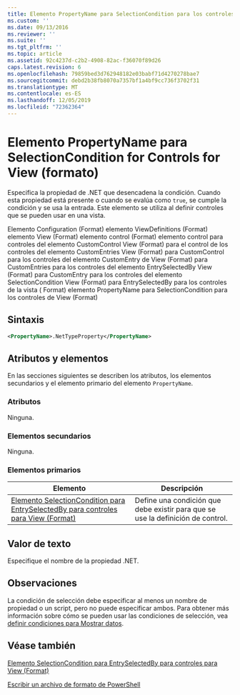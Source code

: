 ```yaml
---
title: Elemento PropertyName para SelectionCondition para los controles de View (Format) | Microsoft Docs
ms.custom: ''
ms.date: 09/13/2016
ms.reviewer: ''
ms.suite: ''
ms.tgt_pltfrm: ''
ms.topic: article
ms.assetid: 92c4237d-c2b2-4908-82ac-f36070f89d26
caps.latest.revision: 6
ms.openlocfilehash: 79859bed3d762948182e03babf71d4270278bae7
ms.sourcegitcommit: debd2b38fb8070a7357bf1a4bf9cc736f3702f31
ms.translationtype: MT
ms.contentlocale: es-ES
ms.lasthandoff: 12/05/2019
ms.locfileid: "72362364"
---
```

# <a name="propertyname-element-for-selectioncondition-for-controls-for-view-format"></a>Elemento PropertyName para SelectionCondition for Controls for View (formato)

Especifica la propiedad de .NET que desencadena la condición. Cuando esta propiedad está presente o cuando se evalúa como `true`, se cumple la condición y se usa la entrada. Este elemento se utiliza al definir controles que se pueden usar en una vista.

Elemento Configuration (Format) elemento ViewDefinitions (Format) elemento View (Format) elemento control (Format) elemento control para controles del elemento CustomControl View (Format) para el control de los controles del elemento CustomEntries View (Format) para CustomControl para los controles del elemento CustomEntry de View (Format) para CustomEntries para los controles del elemento EntrySelectedBy View (Format) para CustomEntry para los controles del elemento SelectionCondition View (Format) para EntrySelectedBy para los controles de la vista ( Format) elemento PropertyName para SelectionCondition para los controles de View (Format)

## <a name="syntax"></a>Sintaxis

```xml
<PropertyName>.NetTypeProperty</PropertyName>
```

## <a name="attributes-and-elements"></a>Atributos y elementos

En las secciones siguientes se describen los atributos, los elementos secundarios y el elemento primario del elemento `PropertyName`.

### <a name="attributes"></a>Atributos

Ninguna.

### <a name="child-elements"></a>Elementos secundarios

Ninguna.

### <a name="parent-elements"></a>Elementos primarios

|Elemento|Descripción|
|-------------|-----------------|
|[Elemento SelectionCondition para EntrySelectedBy para controles para View (Format)](./selectioncondition-element-for-entryselectedby-for-controls-for-view-format.md)|Define una condición que debe existir para que se use la definición de control.|

## <a name="text-value"></a>Valor de texto

Especifique el nombre de la propiedad .NET.

## <a name="remarks"></a>Observaciones

La condición de selección debe especificar al menos un nombre de propiedad o un script, pero no puede especificar ambos. Para obtener más información sobre cómo se pueden usar las condiciones de selección, vea [definir condiciones para Mostrar datos](./defining-conditions-for-displaying-data.md).

## <a name="see-also"></a>Véase también

[Elemento SelectionCondition para EntrySelectedBy para controles para View (Format)](./selectioncondition-element-for-entryselectedby-for-controls-for-view-format.md)

[Escribir un archivo de formato de PowerShell](./writing-a-powershell-formatting-file.md)

